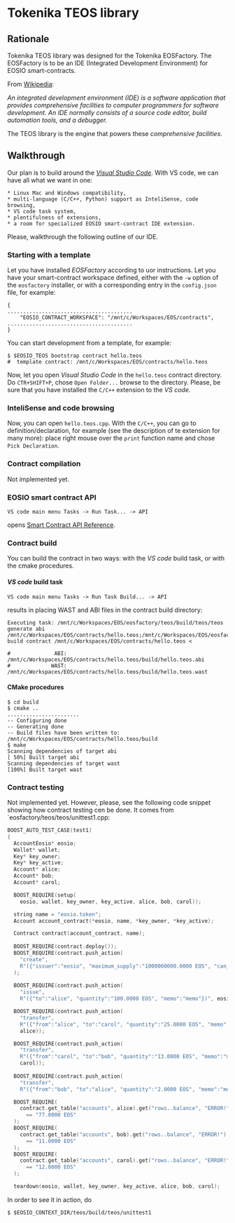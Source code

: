 # Tokenika TEOS library

## Rationale

Tokenika TEOS library was designed for the Tokenika EOSFactory. The EOSFactory is to be an IDE (Integrated Development Environment) for EOSIO smart-contracts.

From [Wikipedia](#https://en.wikipedia.org/wiki/Integrated_development_environment):

*An integrated development environment (IDE) is a software application that provides comprehensive facilities to computer programmers for software development. An IDE normally consists of a source code editor, build automation tools, and a debugger.*

The TEOS library is the engine that powers these *comprehensive facilities*.

## Walkthrough

Our plan is to build around the [*Visual Studio Code*](#https://code.visualstudio.com/). With VS code, we can have all what we want in one:

    * Linux Mac and Windows compatibility,
    * multi-language (C/C++, Python) support as InteliSense, code browsing,
    * VS code task system,
    * plentifulness of extensions,
    * a room for specialized EOSIO smart-contract IDE extension.

Please, walkthrough the following outline of our IDE.

### Starting with a template

Let you have installed *EOSFactory* according to uor instructions.
Let you have your smart-contract workspace defined, either with the `-w` option of the `eosfactory` installer, or with a corresponding entry in the `config.json` file, for example:
```
{
........................................
    "EOSIO_CONTRACT_WORKSPACE": "/mnt/c/Workspaces/EOS/contracts", 
........................................
}
```
You can start development from a template, for example:
```
$ $EOSIO_TEOS bootstrap contract hello.teos
#  template contract: /mnt/c/Workspaces/EOS/contracts/hello.teos
```
Now, let you open *Visual Studio Code* in the `hello.teos` contract directory. Do `CTR+SHIFT+P`, chose `Open Folder...` browse to the directory. Please, be sure that you have installed the `C/C++` extension to the *VS code*.

### InteliSense and code browsing

Now, you can open `hello.teos.cpp`. With the `C/C++`, you can go to definition/declaration, for example (see the description of te extension for many more): place right mouse over the `print` function name and chose `Pick Declaration`.

### Contract compilation

Not implemented yet.

### EOSIO smart contract API
```
VS code main menu Tasks -> Run Task... -> API
```
opens [Smart Contract API Reference](#https://eosio.github.io/eos/group__contractdev.html).


### Contract build

You can build the contract in two ways: with the *VS code* build task, or with the cmake procedures.

#### *VS code* build task
```
VS code main menu Tasks -> Run Task Build... -> API
```
results in placing WAST and ABI files in the contract build directory:
```
Executing task: /mnt/c/Workspaces/EOS/eosfactory/teos/build/teos/teos generate abi /mnt/c/Workspaces/EOS/contracts/hello.teos;/mnt/c/Workspaces/EOS/eosfactory/teos/build/teos/teos build contract /mnt/c/Workspaces/EOS/contracts/hello.teos <

#              ABI: /mnt/c/Workspaces/EOS/contracts/hello.teos/build/hello.teos.abi
#             WAST: /mnt/c/Workspaces/EOS/contracts/hello.teos/build/hello.teos.wast
```
#### CMake procedures
```
$ cd build
$ cmake ..
.......................
-- Configuring done
-- Generating done
-- Build files have been written to: /mnt/c/Workspaces/EOS/contracts/hello.teos/build
$ make
Scanning dependencies of target abi
[ 50%] Built target abi
Scanning dependencies of target wast
[100%] Built target wast
```

### Contract testing

Not implemented yet. However, please, see the following code snippet showing how contract testing cen be done. It comes from `eosfactory/teos/teos/unittest1.cpp:
```c++
BOOST_AUTO_TEST_CASE(test1)
{
  AccountEosio* eosio;
  Wallet* wallet;
  Key* key_owner; 
  Key* key_active;
  Account* alice;
  Account* bob;
  Account* carol;

  BOOST_REQUIRE(setup(
    eosio, wallet, key_owner, key_active, alice, bob, carol));

  string name = "eosio.token";
  Account account_contract(*eosio, name, *key_owner, *key_active);

  Contract contract(account_contract, name);
  
  BOOST_REQUIRE(contract.deploy());
  BOOST_REQUIRE(contract.push_action(
    "create", 
    R"({"issuer":"eosio", "maximum_supply":"1000000000.0000 EOS", "can_freeze":0, "can_recall":0, "can_whitelist":0})")
  );
  
  BOOST_REQUIRE(contract.push_action(
    "issue", 
    R"({"to":"alice", "quantity":"100.0000 EOS", "memo":"memo"})", eosio));

  BOOST_REQUIRE(contract.push_action(
    "transfer", 
    R"({"from":"alice", "to":"carol", "quantity":"25.0000 EOS", "memo":"memo"})", 
    alice));

  BOOST_REQUIRE(contract.push_action(
    "transfer", 
    R"({"from":"carol", "to":"bob", "quantity":"13.0000 EOS", "memo":"memo"})", 
    carol));
    
  BOOST_REQUIRE(contract.push_action(
    "transfer", 
    R"({"from":"bob", "to":"alice", "quantity":"2.0000 EOS", "memo":"memo"})", bob));

  BOOST_REQUIRE(
    contract.get_table("accounts", alice).get("rows..balance", "ERROR!") 
      == "77.0000 EOS"
  );
  BOOST_REQUIRE(
    contract.get_table("accounts", bob).get("rows..balance", "ERROR!") 
      == "11.0000 EOS"
  );
  BOOST_REQUIRE(
    contract.get_table("accounts", carol).get("rows..balance", "ERROR!") 
      == "12.0000 EOS"
  );

  teardown(eosio, wallet, key_owner, key_active, alice, bob, carol);
```
In order to see it in action, do
```
$ $EOSIO_CONTEXT_DIR/teos/build/teos/unittest1
```
